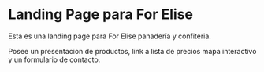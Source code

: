 # Landing Page para For Elise

Esta es una landing page para For Elise panadería y confiteria.

Posee un presentacion de productos, link a lista de precios mapa interactivo y un formulario de contacto.
